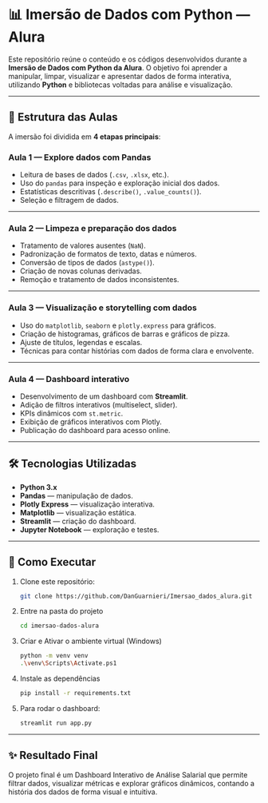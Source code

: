 # 📊 Imersão de Dados com Python — Alura

Este repositório reúne o conteúdo e os códigos desenvolvidos durante a **Imersão de Dados com Python da Alura**.
O objetivo foi aprender a manipular, limpar, visualizar e apresentar dados de forma interativa, utilizando **Python** e bibliotecas voltadas para análise e visualização.

---

## 📅 Estrutura das Aulas

A imersão foi dividida em **4 etapas principais**:

### **Aula 1 — Explore dados com Pandas**

- Leitura de bases de dados (`.csv`, `.xlsx`, etc.).
- Uso do `pandas` para inspeção e exploração inicial dos dados.
- Estatísticas descritivas (`.describe()`, `.value_counts()`).
- Seleção e filtragem de dados.

---

### **Aula 2 — Limpeza e preparação dos dados**

- Tratamento de valores ausentes (`NaN`).
- Padronização de formatos de texto, datas e números.
- Conversão de tipos de dados (`astype()`).
- Criação de novas colunas derivadas.
- Remoção e tratamento de dados inconsistentes.

---

### **Aula 3 — Visualização e storytelling com dados**

- Uso do `matplotlib`, `seaborn` e `plotly.express` para gráficos.
- Criação de histogramas, gráficos de barras e gráficos de pizza.
- Ajuste de títulos, legendas e escalas.
- Técnicas para contar histórias com dados de forma clara e envolvente.

---

### **Aula 4 — Dashboard interativo**

- Desenvolvimento de um dashboard com **Streamlit**.
- Adição de filtros interativos (multiselect, slider).
- KPIs dinâmicos com `st.metric`.
- Exibição de gráficos interativos com Plotly.
- Publicação do dashboard para acesso online.

---

## 🛠 Tecnologias Utilizadas

- **Python 3.x**
- **Pandas** — manipulação de dados.
- **Plotly Express** — visualização interativa.
- **Matplotlib** — visualização estática.
- **Streamlit** — criação do dashboard.
- **Jupyter Notebook** — exploração e testes.

---

## 🚀 Como Executar

1. Clone este repositório:
   ```bash
   git clone https://github.com/DanGuarnieri/Imersao_dados_alura.git

   ```
2. Entre na pasta do projeto
   ```bash
   cd imersao-dados-alura
   ```
3. Criar e Ativar o ambiente virtual (Windows)
   ```bash
   python -m venv venv
   .\venv\Scripts\Activate.ps1
   ```
4. Instale as dependências
   ```bash
   pip install -r requirements.txt
   ```
5. Para rodar o dashboard:
   ```bash
   streamlit run app.py
   ```

---

## ✨ Resultado Final

O projeto final é um Dashboard Interativo de Análise Salarial que permite filtrar dados, visualizar métricas e explorar gráficos dinâmicos, contando a história dos dados de forma visual e intuitiva.

